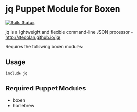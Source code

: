 # jq Puppet Module for Boxen

[![Build Status](https://travis-ci.org/pauloconnor/puppet-jq.png?branch=master)](https://travis-ci.org/pauloconnor/puppet-jq)

jq is a lightweight and flexible command-line JSON processor - http://stedolan.github.io/jq/

Requires the following boxen modules:

## Usage

```puppet
include jq
```

## Required Puppet Modules

* boxen
* homebrew
